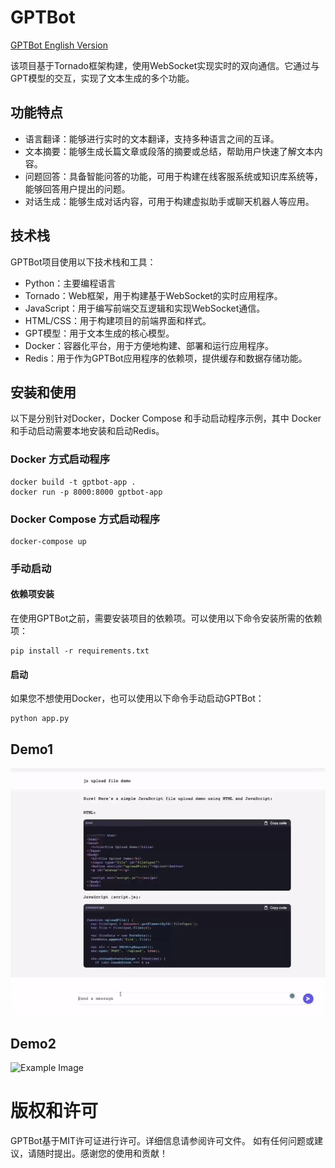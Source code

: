 # GPTBot
[GPTBot English Version](../README.md)

该项目基于Tornado框架构建，使用WebSocket实现实时的双向通信。它通过与GPT模型的交互，实现了文本生成的多个功能。

## 功能特点
- 语言翻译：能够进行实时的文本翻译，支持多种语言之间的互译。
- 文本摘要：能够生成长篇文章或段落的摘要或总结，帮助用户快速了解文本内容。
- 问题回答：具备智能问答的功能，可用于构建在线客服系统或知识库系统等，能够回答用户提出的问题。
- 对话生成：能够生成对话内容，可用于构建虚拟助手或聊天机器人等应用。


## 技术栈
GPTBot项目使用以下技术栈和工具：

- Python：主要编程语言
- Tornado：Web框架，用于构建基于WebSocket的实时应用程序。
- JavaScript：用于编写前端交互逻辑和实现WebSocket通信。
- HTML/CSS：用于构建项目的前端界面和样式。
- GPT模型：用于文本生成的核心模型。
- Docker：容器化平台，用于方便地构建、部署和运行应用程序。
- Redis：用于作为GPTBot应用程序的依赖项，提供缓存和数据存储功能。



## 安装和使用

以下是分别针对Docker，Docker Compose 和手动启动程序示例，其中 Docker 和手动启动需要本地安装和启动Redis。

### Docker 方式启动程序
```
docker build -t gptbot-app .
docker run -p 8000:8000 gptbot-app
```

### Docker Compose 方式启动程序
```
docker-compose up
```

### 手动启动

#### 依赖项安装
在使用GPTBot之前，需要安装项目的依赖项。可以使用以下命令安装所需的依赖项：

```
pip install -r requirements.txt

```


#### 启动
如果您不想使用Docker，也可以使用以下命令手动启动GPTBot：
```
python app.py
```

## Demo1
![Example Image](../static/images/demo.gif)

## Demo2
![Example Image](../static/images/demo2.gif)



# 版权和许可
GPTBot基于MIT许可证进行许可。详细信息请参阅许可文件。
如有任何问题或建议，请随时提出。感谢您的使用和贡献！